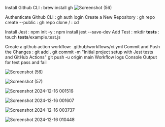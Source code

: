 Install Github CLI : brew install gh
![Screenshot (56)](https://github.com/user-attachments/assets/85044a3e-35d5-43d3-a680-078b66362be1)


Authenticate Github CLI : gh auth login
Create a New Repository : gh repo create <repository-name> --public
                        : gh repo clone <username>/<repository-name>
                        : cd <repository-name>

Install Jest : npm init -y
             : npm install jest --save-dev
Add Test : mkdir __tests__
         : touch __tests__/example.test.js

         
Create a github action workflow: .github/workflows/ci.yml 
Commit and Push the Changes : git add .
                              git commit -m "Initial project setup with Jest tests and GitHub Actions"
                              git push -u origin main
Workflow logs
Console Output for test pass and fail

![Screenshot (56)](https://github.com/user-attachments/assets/28b7d9f5-5c7a-48ef-955b-f56ac2402266)


![Screenshot (57)](https://github.com/user-attachments/assets/6f0e4d19-b841-4294-9f64-c18d087649ec)


![Screenshot 2024-12-16 001516](https://github.com/user-attachments/assets/cfde1b29-ac43-45a4-a7db-6125c223f6f7)


![Screenshot 2024-12-16 001607](https://github.com/user-attachments/assets/61d84313-9b98-4095-be10-01e5b2a1ce61)

![Screenshot 2024-12-16 003737](https://github.com/user-attachments/assets/158ccd71-e66e-49ca-a3dc-98b86d3cc790)




![Screenshot 2024-12-16 010448](https://github.com/user-attachments/assets/ff58213a-8da4-46b5-813f-a3e4795666ee)
